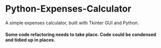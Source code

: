 # Python-Expenses-Calculator
A simple expenses calculator, built with Tkinter GUI and Python. <br>

#### Some code refactoring needs to take place. Code could be condensed and tidied up in places.


